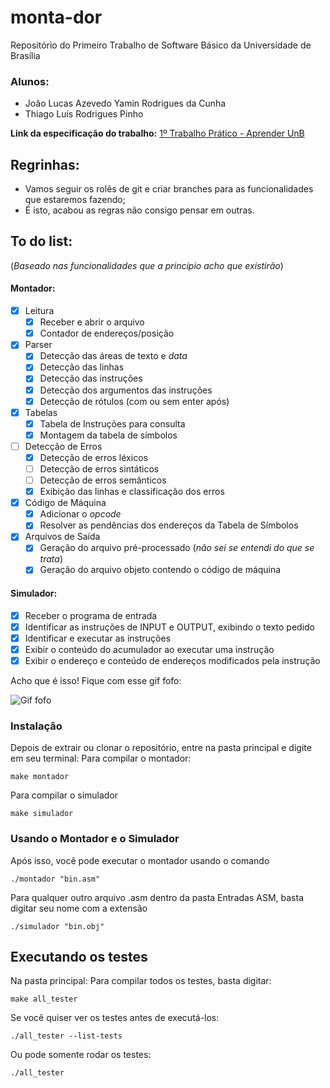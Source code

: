 # monta-dor
Repositório do Primeiro Trabalho de Software Básico da Universidade de Brasília

### Alunos:
- João Lucas Azevedo Yamin Rodrigues da Cunha
- Thiago Luis Rodrigues Pinho

**Link da especificação do trabalho:** [1º Trabalho Prático - Aprender UnB](https://aprender.ead.unb.br/pluginfile.php/724430/mod_resource/content/0/Trabalho1.pdf)

## Regrinhas:
- Vamos seguir os rolês de git e criar branches para as funcionalidades que estaremos fazendo;
- É isto, acabou as regras não consigo pensar em outras.

## To do list:

(*Baseado nas funcionalidades que a princípio acho que existirão*)
#### Montador:
  - [x] Leitura
    - [x] Receber e abrir o arquivo
    - [x] Contador de endereços/posição 
  - [x] Parser
    - [x] Detecção das áreas de texto e *data*
    - [x] Detecção das linhas
    - [x] Detecção das instruções
    - [x] Detecção dos argumentos das instruções
    - [x] Detecção de rótulos (com ou sem enter após)
  - [x] Tabelas
    - [x] Tabela de Instruções para consulta
    - [x] Montagem da tabela de símbolos
  - [ ] Detecção de Erros
    - [x] Detecção de erros léxicos
    - [ ] Detecção de erros sintáticos
    - [ ] Detecção de erros semânticos
    - [x] Exibição das linhas e classificação dos erros
  - [x] Código de Máquina
    - [x] Adicionar o *opcode*
    - [x] Resolver as pendências dos endereços da Tabela de Símbolos
  - [x] Arquivos de Saída
    - [x] Geração do arquivo pré-processado (*não sei se entendi do que se trata*)
    - [x] Geração do arquivo objeto contendo o código de máquina
 #### Simulador:
   - [x] Receber o programa de entrada
   - [x] Identificar as instruções de INPUT e OUTPUT, exibindo o texto pedido
   - [x] Identificar e executar as instruções
   - [x] Exibir o conteúdo do acumulador ao executar uma instrução
   - [x] Exibir o endereço e conteúdo de endereços modificados pela instrução

 Acho que é isso! Fique com esse gif fofo:

 ![Gif fofo](https://media.giphy.com/media/4Zo41lhzKt6iZ8xff9/giphy.gif "Cachorrinhoooo")


### Instalação

Depois de extrair ou clonar o repositório, entre na pasta principal e digite em seu terminal:
Para compilar o montador:
```
make montador
```

Para compilar o simulador
```
make simulador
```


### Usando o Montador e o Simulador
Após isso, você pode executar o montador usando o comando
```
./montador "bin.asm"
```
Para qualquer outro arquivo .asm dentro da pasta Entradas ASM, basta digitar seu nome com a extensão

```
./simulador "bin.obj"
```

## Executando os testes

Na pasta principal:
Para compilar todos os testes, basta digitar:
```
make all_tester
```
Se você quiser ver os testes antes de executá-los:
```
./all_tester --list-tests
```
Ou pode somente rodar os testes:
```
./all_tester
```